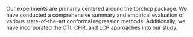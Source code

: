 Our experiments are primarily centered around the torchcp package. We have conducted a comprehensive summary and empirical evaluation of various state-of-the-art conformal regression methods. Additionally, we have incorporated the CTI, CHR, and LCP approaches into our study.
